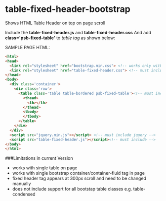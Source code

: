 # table-fixed-header-bootstrap
Shows HTML Table Header on top on page scroll

Include the **table-fixed-header.js** and **table-fixed-header.css**
And add **class='psb-fixed-table'**  to *table tag* as shown below:


SAMPLE PAGE HTML:
```html
<html>
<head>
  <link rel="stylesheet" href="bootstrap.min.css"> <!-- works only with bootstrap -->
  <link rel="stylesheet" href="table-fixed-header.css"> <!-- must include -->
</head>
<body>
  <div class='container'>
    <div class='row'>
      <table class='table table-bordered psb-fixed-table'><!-- must include psb-fixed-table class -->
        <thead>
          <th></th>
        </thead>
        <tbody>
        </tbody>
      </table>  
    </div>
  </div>
  <script src="jquery.min.js"></script> <!-- must include jquery -->
  <script src="table-fixed-header.js"></script><!-- must include -->
</body>  
</html>  
```

###Limitations in current Version
- works with single table on page
- works with single bootstrap container/container-fluid tag in page
- fixed header tag appears at 300px scroll and need to be changed manually
- does not include support for all bootstap table classes e.g. table-condensed

